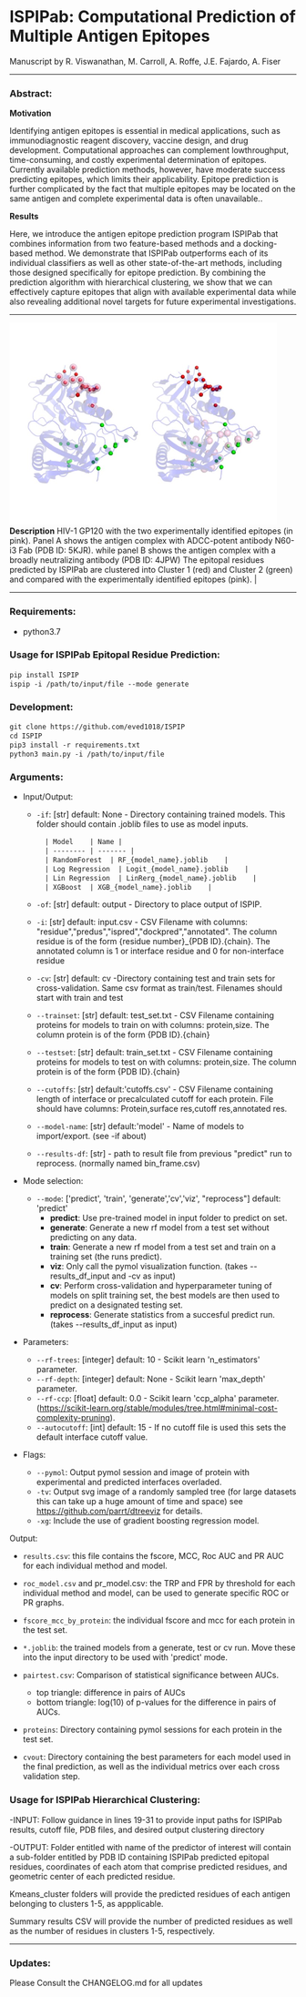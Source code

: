 # ISPIPab: Computational Prediction of Multiple Antigen Epitopes

<p> Manuscript by R. Viswanathan, M. Carroll, A. Roffe, J.E. Fajardo, A. Fiser </p>


---

### Abstract: 

__Motivation__
<p>Identifying antigen epitopes is essential in medical applications, such as immunodiagnostic reagent discovery, vaccine design, and drug development. Computational approaches can complement lowthroughput, time-consuming, and costly experimental determination of epitopes. Currently available prediction methods, however, have moderate success predicting epitopes, which limits their applicability. Epitope prediction is further complicated by the fact that multiple epitopes may be located on the same antigen and complete experimental data is often unavailable..</p>

__Results__
<p> Here, we introduce the antigen epitope prediction program ISPIPab that combines information from two feature-based methods and a docking-based method. We demonstrate that ISPIPab outperforms each of its individual classifiers as well as other state-of-the-art methods, including those designed specifically for epitope prediction. By combining the prediction algorithm with hierarchical clustering, we show that we can effectively capture epitopes that align with available experimental data while also revealing additional novel targets for future experimental investigations. </p>

---

![image](Media/HIV_GP120_ISPIPab.png)
__Description__
HIV-1 GP120 with the two experimentally identified epitopes (in pink). Panel A shows the antigen complex with ADCC-potent antibody N60-i3 Fab (PDB ID: 5KJR). while panel B shows the antigen complex with a broadly neutralizing antibody (PDB ID: 4JPW) The epitopal residues predicted by ISPIPab are clustered into Cluster 1 (red) and Cluster 2 (green) and compared with the experimentally identified epitopes (pink). | 

---
<h3> Requirements: </h3>

* python3.7

<h3>Usage for ISPIPab Epitopal Residue Prediction: </h3>

```shell
pip install ISPIP
ispip -i /path/to/input/file --mode generate
```

<h3>Development: </h3>

```shell
git clone https://github.com/eved1018/ISPIP
cd ISPIP
pip3 install -r requirements.txt
python3 main.py -i /path/to/input/file
```

<h3>Arguments:</h3>

- Input/Output:
	* `-if`: [str] default: None - Directory containing trained models. This folder should contain .joblib files to use as model inputs. 


			| Model    | Name |
			| -------- | ------- |
			| RandomForest  | RF_{model_name}.joblib    |
			| Log Regression  | Logit_{model_name}.joblib    |
			| Lin Regression  | LinRerg_{model_name}.joblib    |
			| XGBoost  | XGB_{model_name}.joblib    |

	* `-of`: [str] default: output - Directory to place output of ISPIP.
	* `-i`: [str] default: input.csv - CSV Filename with columns: "residue","predus","ispred","dockpred","annotated". The column residue is of the form {residue number}_{PDB ID}.{chain}. The annotated column is 1 or interface residue and 0 for non-interface residue
	* `-cv`: [str] default: cv -Directory containing test and train sets for cross-validation. Same csv format as train/test. Filenames should start with train and test
	* `--trainset`: [str] default: test_set.txt - CSV Filename containing proteins for models to train on with columns: protein,size. The column protein is of the form {PDB ID}.{chain}
	* `--testset`: [str] default: train_set.txt - CSV Filename containing proteins for models to test on with columns: protein,size. The column protein is of the form {PDB ID}.{chain}
	* `--cutoffs`: [str] default:'cutoffs.csv' - CSV Filename containing length of interface or precalculated cutoff for each protein. File should have columns: Protein,surface res,cutoff res,annotated res. 
	* `--model-name`: [str] default:'model' - Name of models to import/export. (see -if about)
	* `--results-df`: [str] - path to result file from previous "predict" run to reprocess. (normally named bin_frame.csv)

- Mode selection:
	* `--mode`: ['predict', 'train', 'generate','cv','viz', "reprocess"] default: 'predict'  
		* __predict__: Use pre-trained model in input folder to predict on set.
		* __generate__: Generate a new rf model from a test set without predicting on any data.
		* __train__: Generate a new rf model from a test set and train on a training set (the runs predict).
		* __viz__: Only call the pymol visualization function. (takes --results_df_input and -cv as input)
		* __cv__: Perform cross-validation and hyperparameter tuning of models on split training set, the best models are then used to predict on a designated testing set.  
		* __reprocess__: Generate statistics from a succesful predict run. (takes --results_df_input as input)

- Parameters: 
	* `--rf-trees`: [integer] default: 10 - Scikit learn 'n_estimators' parameter.
	* `--rf-depth`: [integer] default: None - Scikit learn 'max_depth' parameter.
	* `--rf-ccp`: [float] default: 0.0 - Scikit learn 'ccp_alpha' parameter. (https://scikit-learn.org/stable/modules/tree.html#minimal-cost-complexity-pruning).
	* `--autocutoff`: [int] default: 15 - If no cutoff file is used this sets the default interface cutoff value.


- Flags: 
	* `--pymol`: Output pymol session and image of protein with experimental and predicted interfaces overladed. 
	* `-tv`: Output svg image of a randomly sampled tree (for large datasets this can take up a huge amount of time and space) see https://github.com/parrt/dtreeviz for details.
	* `-xg`: Include the use of gradient boosting regression model.


Output:

- `results.csv`: this file contains the fscore, MCC, Roc AUC and PR AUC for each individual method and model. 

- `roc_model.csv` and pr_model.csv: the TRP and FPR by threshold for each individual method and model, can be used to generate specific ROC or PR graphs.

- `fscore_mcc_by_protein`: the individual fscore and mcc for each protein in the test set. 

- `*.joblib`: the trained models from a generate, test or cv run. Move these into the input directory to be used with 'predict' mode. 

- `pairtest.csv`: Comparison of statistical significance between AUCs.
	- top triangle: difference in pairs of AUCs
	- bottom triangle: log(10) of p-values for the difference in pairs of AUCs.
- `proteins`: Directory containing pymol sessions for each protein in the test set.  
- `cvout`: Directory containing the best parameters for each model used in the final prediction, as well as the individual metrics over each cross validation step. 


<h3>Usage for ISPIPab Hierarchical Clustering: </h3>

-INPUT:
Follow guidance in lines 19-31 to provide input paths for ISPIPab results, cutoff file, PDB files, and desired output clustering directory

-OUTPUT:
Folder entitled with name of the predictor of interest will contain a sub-folder entitled by PDB ID containing ISPIPab predicted epitopal residues, coordinates of each atom that comprise predicted residues, and geometric center of each predicted residue.

Kmeans_cluster folders will provide the predicted residues of each antigen belonging to clusters 1-5, as appplicable.

Summary results CSV will provide the number of predicted residues as well as the number of residues in clusters 1-5, respectively.


---
### Updates:
Please Consult the CHANGELOG.md for all updates

